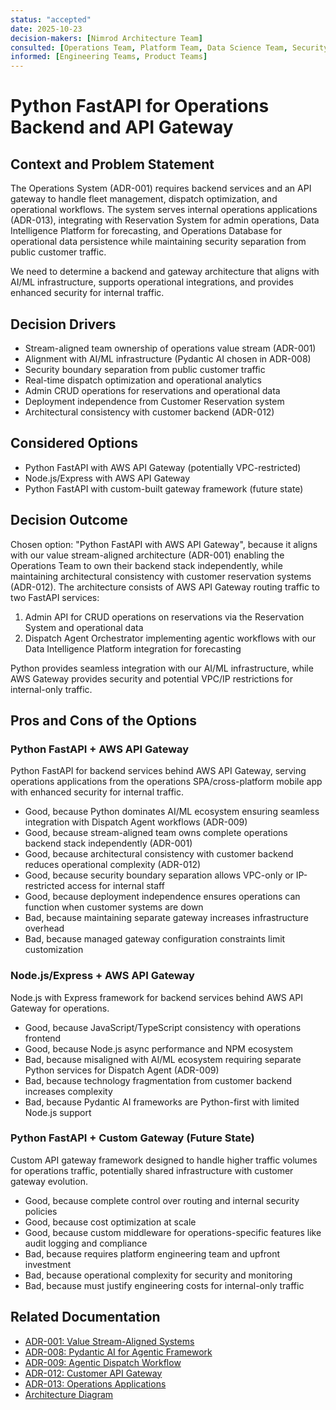 ```yaml
---
status: "accepted"
date: 2025-10-23
decision-makers: [Nimrod Architecture Team]
consulted: [Operations Team, Platform Team, Data Science Team, Security Team]
informed: [Engineering Teams, Product Teams]
---
```


# Python FastAPI for Operations Backend and API Gateway

## Context and Problem Statement

The Operations System (ADR-001) requires backend services and an API gateway to handle fleet management, dispatch optimization, and operational workflows. The system serves internal operations applications (ADR-013), integrating with Reservation System for admin operations, Data Intelligence Platform for forecasting, and Operations Database for operational data persistence while maintaining security separation from public customer traffic.

We need to determine a backend and gateway architecture that aligns with AI/ML infrastructure, supports operational integrations, and provides enhanced security for internal traffic.

## Decision Drivers

- Stream-aligned team ownership of operations value stream (ADR-001)
- Alignment with AI/ML infrastructure (Pydantic AI chosen in ADR-008)
- Security boundary separation from public customer traffic
- Real-time dispatch optimization and operational analytics
- Admin CRUD operations for reservations and operational data
- Deployment independence from Customer Reservation system
- Architectural consistency with customer backend (ADR-012)

## Considered Options

- Python FastAPI with AWS API Gateway (potentially VPC-restricted)
- Node.js/Express with AWS API Gateway
- Python FastAPI with custom-built gateway framework (future state)

## Decision Outcome

Chosen option: "Python FastAPI with AWS API Gateway", because it aligns with our value stream-aligned architecture (ADR-001) enabling the Operations Team to own their backend stack independently, while maintaining architectural consistency with customer reservation systems (ADR-012). The architecture consists of AWS API Gateway routing traffic to two FastAPI services:

1. Admin API for CRUD operations on reservations via the Reservation System and operational data
2. Dispatch Agent Orchestrator implementing agentic workflows with our Data Intelligence Platform integration for forecasting

Python provides seamless integration with our AI/ML infrastructure, while AWS Gateway provides security and potential VPC/IP restrictions for internal-only traffic.

## Pros and Cons of the Options

### Python FastAPI + AWS API Gateway

Python FastAPI for backend services behind AWS API Gateway, serving operations applications from the operations SPA/cross-platform mobile app with enhanced security for internal traffic.

- Good, because Python dominates AI/ML ecosystem ensuring seamless integration with Dispatch Agent workflows (ADR-009)
- Good, because stream-aligned team owns complete operations backend stack independently (ADR-001)
- Good, because architectural consistency with customer backend reduces operational complexity (ADR-012)
- Good, because security boundary separation allows VPC-only or IP-restricted access for internal staff
- Good, because deployment independence ensures operations can function when customer systems are down
- Bad, because maintaining separate gateway increases infrastructure overhead
- Bad, because managed gateway configuration constraints limit customization

### Node.js/Express + AWS API Gateway

Node.js with Express framework for backend services behind AWS API Gateway for operations.

- Good, because JavaScript/TypeScript consistency with operations frontend
- Good, because Node.js async performance and NPM ecosystem
- Bad, because misaligned with AI/ML ecosystem requiring separate Python services for Dispatch Agent (ADR-009)
- Bad, because technology fragmentation from customer backend increases complexity
- Bad, because Pydantic AI frameworks are Python-first with limited Node.js support

### Python FastAPI + Custom Gateway (Future State)

Custom API gateway framework designed to handle higher traffic volumes for operations traffic, potentially shared infrastructure with customer gateway evolution.

- Good, because complete control over routing and internal security policies
- Good, because cost optimization at scale
- Good, because custom middleware for operations-specific features like audit logging and compliance
- Bad, because requires platform engineering team and upfront investment
- Bad, because operational complexity for security and monitoring
- Bad, because must justify engineering costs for internal-only traffic

## Related Documentation

- [ADR-001: Value Stream-Aligned Systems](./001-value-stream-aligned-systems.md)
- [ADR-008: Pydantic AI for Agentic Framework](./008-agentic-framework.md)
- [ADR-009: Agentic Dispatch Workflow](./009-agentic-dispatch-workflow.md)
- [ADR-012: Customer API Gateway](./012-customer-api-gateway.md)
- [ADR-013: Operations Applications](./013-operations-applications.md)
- [Architecture Diagram](../diagrams/c2-ops.png)

